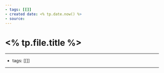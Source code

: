 ```yaml
---
- tags: [[]]
- created date: <% tp.date.now() %>
- source: 
---
```


# <% tp.file.title %>



---
- tags: [[]]
---